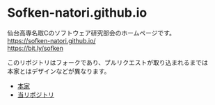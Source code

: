 # Sofken-natori.github.io
仙台高専名取Cのソフトウェア研究部会のホームページです。  
https://sofken-natori.github.io/  
https://bit.ly/sofken

このリポジトリはフォークであり、プルリクエストが取り込まれるまでは  
本家とはデザインなどが異なります。

- [本家](https://sofken-natori.github.io/)
- [当リポジトリ](https://ms0503.github.io/Sofken-natori.github.io/)
